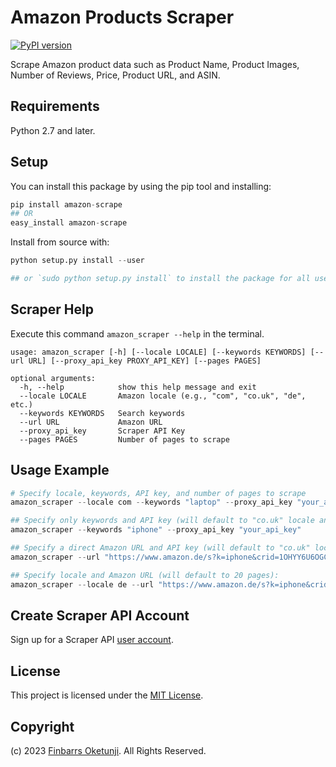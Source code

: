 # Amazon Products Scraper

[![PyPI version](https://badge.fury.io/py/amazon-scrape.svg)](https://badge.fury.io/py/amazon-scrape)

Scrape Amazon product data such as Product Name, Product Images, Number of Reviews, Price, Product URL, and ASIN.

## Requirements

Python 2.7 and later.

## Setup

You can install this package by using the pip tool and installing:

```python
pip install amazon-scrape
## OR
easy_install amazon-scrape
```

Install from source with:

```python
python setup.py install --user

## or `sudo python setup.py install` to install the package for all users
```

## Scraper Help
Execute this command `amazon_scraper --help` in the terminal.

```text
usage: amazon_scraper [-h] [--locale LOCALE] [--keywords KEYWORDS] [--url URL] [--proxy_api_key PROXY_API_KEY] [--pages PAGES]

optional arguments:
  -h, --help            show this help message and exit
  --locale LOCALE       Amazon locale (e.g., "com", "co.uk", "de", etc.)
  --keywords KEYWORDS   Search keywords
  --url URL             Amazon URL
  --proxy_api_key       Scraper API Key
  --pages PAGES         Number of pages to scrape
```

## Usage Example

```python
# Specify locale, keywords, API key, and number of pages to scrape
amazon_scraper --locale com --keywords "laptop" --proxy_api_key "your_api_key" --pages 10

## Specify only keywords and API key (will default to "co.uk" locale and 20 pages):
amazon_scraper --keywords "iphone" --proxy_api_key "your_api_key"

## Specify a direct Amazon URL and API key (will default to "co.uk" locale and 20 pages):
amazon_scraper --url "https://www.amazon.de/s?k=iphone&crid=1OHYY6U6OGCK5&sprefix=ipho%2Caps%2C335&ref=nb_sb_noss_2" --proxy_api_key "your_api_key"

## Specify locale and Amazon URL (will default to 20 pages):
amazon_scraper --locale de --url "https://www.amazon.de/s?k=iphone&crid=1OHYY6U6OGCK5&sprefix=ipho%2Caps%2C335&ref=nb_sb_noss_2" --proxy_api_key "your_api_key"
```

## Create Scraper API Account

Sign up for a Scraper API [user account](https://www.scraperapi.com/?fp_ref=finbarrs11).


## License

This project is licensed under the [MIT License](./LICENSE).


## Copyright

(c) 2023 [Finbarrs Oketunji](https://finbarrs.eu). All Rights Reserved.
